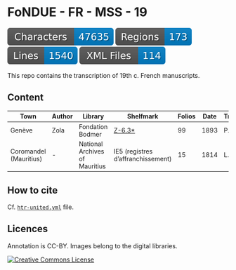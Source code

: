 # FoNDUE - FR - MSS - 19

![characters badge](badges/characters.svg) ![regions badge](badges/regions.svg) ![lines badge](badges/lines.svg) ![files badge](badges/files.svg)

This repo contains the transcription of 19th c. French manuscripts.

## Content


| Town  | Author  | Library                          | Shelfmark                                                          | Folios   | Date | Transcription               |
|-------|---------|----------------------------------|--------------------------------------------------------------------|----------|------|-----------------------------|
| Genève | Zola   | Fondation Bodmer                 | [Z-6.3*](https://bodmerlab.unige.ch/fr/constellations/autographes/barcode/1072068758) | 99        | 1893 | P. Jacsont |
| Coromandel (Mauritius) | - | National Archives of Mauritius | IE5 (registres d’affranchissement)                                             | 15      | 1814 | L. Chappuis |


## How to cite

Cf. [`htr-united.yml`](https://github.com/FoNDUE-HTR/FONDUE-FR-MSS-19/blob/main/htr-united.yml) file.

## Licences
Annotation is CC-BY. Images belong to the digital libraries.

<a rel="license" href="https://creativecommons.org/licenses/by/2.0"><img alt="Creative Commons License" style="border-width:0" src="https://i.creativecommons.org/l/by/2.0/88x31.png" /></a><br />
